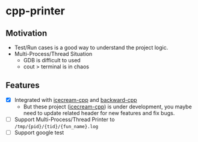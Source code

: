 # cpp-printer

## Motivation

* Test/Run cases is a good way to understand the project logic.
* Multi-Process/Thread Situation
    * GDB is difficult to used 
    * cout > terminal is in chaos

## Features

* [x] Integrated with [icecream-cpp](https://github.com/renatoGarcia/icecream-cpp) and [backward-cpp](https://github.com/bombela/backward-cpp/tree/master)
  * But these project ([icecream-cpp](https://github.com/renatoGarcia/icecream-cpp)) is under development, you maybe need to update related header for new features and fix bugs.
* [ ] Support Multi-Process/Thread Printer to `/tmp/{pid}/{tid}/{fun_name}.log`
* [ ] Support google test